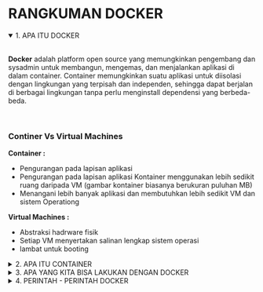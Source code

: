 # RANGKUMAN DOCKER

<details open>
<summary>1. APA ITU DOCKER</summary>
<br>

**Docker** adalah platform open source yang memungkinkan pengembang dan sysadmin untuk membangun, mengemas, dan menjalankan aplikasi di dalam container. Container memungkinkan suatu aplikasi untuk diisolasi dengan lingkungan yang terpisah dan independen, sehingga dapat berjalan di berbagai lingkungan tanpa perlu menginstall dependensi yang berbeda-beda.

<br>

### Continer Vs Virtual Machines

**Container :**

- Pengurangan pada lapisan aplikasi
- Pengurangan pada lapisan aplikasi
  Kontainer menggunakan lebih sedikit ruang daripada VM (gambar kontainer biasanya berukuran puluhan MB)
- Menangani lebih banyak aplikasi dan membutuhkan lebih sedikit VM dan sistem Operationg

**Virtual Machines :**

- Abstraksi hadrware fisik
- Setiap VM menyertakan salinan lengkap sistem operasi
- lambat untuk booting
</details>

<details>
<summary>2. APA ITU CONTAINER</summary>
<br>

Container bukanlah mesin virtual. **Container** adalah sebuah proses dengan isolasi sistem.
<br>

### Docker Basic :

- Image
- Container
- Engine
- Registry
- Control Plane
</details>

<details>
<summary>3. APA YANG KITA BISA LAKUKAN DENGAN DOCKER</summary>
<br>

- Memudahkan pengembangan dan pengujian aplikasi: Docker memungkinkan kita untuk mengemas semua dependensi dan konfigurasi aplikasi ke dalam kontainer yang dapat dijalankan di mana saja. Ini memungkinkan pengembang untuk dengan mudah membuat dan menguji aplikasi di lingkungan yang terisolasi dan konsisten.
- Membuat aplikasi portabel: Kontainer Docker dapat dijalankan di mana saja, termasuk di lingkungan pengembangan, uji coba, dan produksi. Ini membuat aplikasi portabel dan memungkinkan pengembang dan administrator sistem untuk menjalankan aplikasi dengan mudah di berbagai lingkungan.
- Meningkatkan keamanan aplikasi: Kontainer Docker terisolasi satu sama lain dan tidak dapat mengakses sumber daya atau data lain di mesin host. Ini membantu mencegah ancaman keamanan dan memungkinkan administrator sistem untuk lebih mudah mengelola akses dan izin.
- Mengelola aplikasi dengan mudah: Docker menyediakan alat untuk membuat, memperbarui, dan menghapus kontainer dengan mudah. Ini memungkinkan administrator sistem untuk dengan mudah mengelola aplikasi dan infrastruktur dengan efisien.
- Menyederhanakan proses deployment: Docker memungkinkan kita untuk membuat image aplikasi yang dapat diterapkan dengan mudah di berbagai lingkungan. Ini membuat proses deployment menjadi lebih mudah dan dapat membantu mengurangi downtime aplikasi.
</details>

<details>
<summary>4. PERINTAH - PERINTAH DOCKER</summary>
<br>

- `FROM` = Mendapatkan citra dari registri docker
- `RUN` = Menjalankan perintah bash saat membangun kontainer
- `ENV` = Mengatur variabel di dalam kontainer
- `ADD` = Menyalin berkas dengan proses lain
- `COPY` = Menyalin berkas
- `WORKDIR` = Mengatur direktori berkas yang berfungsi
- `ENTRYPOINT` = Menjalankan perintah setelah selesai membangun kontainer
- `CMD` = Menjalankan perintah tetapi dapat ditimpa
</details>
